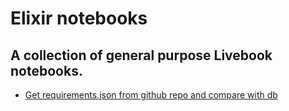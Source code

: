 # Elixir notebooks

## A collection of general purpose Livebook notebooks.
<!-- livebook:{"break_markdown":true} -->

* [Get requirements.json from github repo and compare with db](./get-requirements-json-and-compare-with-db.livemd)